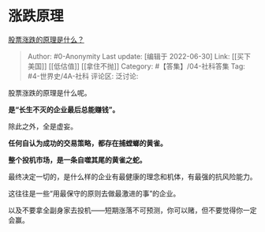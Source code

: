# 涨跌原理
[股票涨跌的原理是什么？](https://www.zhihu.com/question/32023399/answer/2551629443)

> Author: #0-Anonymity
> Last update: [编辑于 2022-06-30]
> Link: [[买下美国]] [[低估值]] [[拿住不抛]]
> Category: #【答集】/04-社科答集
> Tag: #4-世界史/4A-社科
> 评论区:
> 泛讨论:

股票涨跌的原理是什么呢。

**是“长生不灭的企业最后总能赚钱”。**

除此之外，全是虚妄。

**任何自认为成功的交易策略，都存在捕螳螂的黄雀。**

**整个投机市场，是一条自噬其尾的黄雀之蛇。**

最终决定一切的，是什么样的企业有最健康的理念和机体，有最强的抗风险能力。

这往往是一些“用最保守的原则去做最激进的事”的企业。

以及不要拿全副身家去投机——短期涨落不可预测，你可以赌，但不要觉得你一定会赢。
